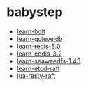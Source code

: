 babystep
========

* [learn-bolt](https://github.com/Wine93/learn-bolt)
* [learn-goleveldb](https://github.com/Wine93/learn-goleveldb)
* [learn-redis-5.0](https://github.com/Wine93/learn-redis-5.0)
* [learn-codis-3.2](https://github.com/Wine93/learn-codis-3.2)
* [learn-seaweedfs-1.43](https://github.com/Wine93/learn-seaweedfs-1.43)
* [learn-etcd-raft](https://github.com/Wine93/learn-etcd-raft)
* [lua-resty-raft](https://github.com/Wine93/lua-resty-raft)

